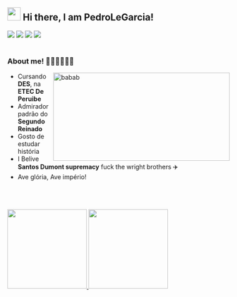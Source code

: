 <div>
<h2><img src="https://emojis.slackmojis.com/emojis/images/1570211625/6611/wave-animated.gif?1570211625" width="30"/> Hi there, I am PedroLeGarcia!</h2>
<a href="https://www.instagram.com/pedro_le_garcia/" target="_blank"><img src="https://img.shields.io/badge/Instagram-E4405F?style=for-the-badge&logo=instagram&logoColor=white"></a>
 <a  target="_blank"><img src="https://img.shields.io/badge/Twitter-1DA1F2?style=for-the-badge&logo=twitter&logoColor=white"></a>
 <a href="https://www.twitch.tv/ordepstoolk" target="_blank"><img src="https://img.shields.io/badge/Twitch-9146FF?style=for-the-badge&logo=twitch&logoColor=white"></a>
<a href="https://account.xbox.com/pt-br/Profile?xr=socialtwistnav" target="_blank"><img src="https://img.shields.io/badge/Xbox-107C10?style=for-the-badge&logo=xbox&logoColor=white"></a> <br> <br>

### About me! 🤠🇧🇷🤝🇵🇸
<img width="400px" height="200px" src="https://giffiles.alphacoders.com/208/208295.gif" min-width="200px" max-width="200px" width="200px" align="right" alt="babab"/>
<ul>
  <li> Cursando <b>DES</b>, na <b>ETEC De Peruibe</b></li>
  <li>Admirador padrão do <b>Segundo Reinado</b></li>
  <li>Gosto de estudar história</li>
  <li>I Belive <b>Santos Dumont supremacy</b> fuck the wright brothers ✈️</li>
  <li>Ave glória, Ave império!</li>
</ul>

<br><br><br>
 <a href="https://github.com/PedroLeGarcia">
<img height="180em" src="https://github-readme-stats.vercel.app/api?username=PedroLeGarcia&show_icons=true&theme=midnight-purple&include_all_commits=true&count_private=true">
<img height="180em" src="https://github-readme-stats.vercel.app/api/top-langs/?username=PedroLeGarcia&layout=compact&langs_count=7&theme=midnight-purple">

</div>
